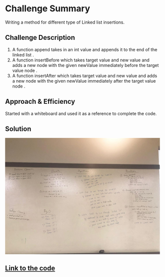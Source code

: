# Challenge Summary
Writing a method for different type of Linked list insertions.

## Challenge Description
1. A function append takes in an int value and appends it to the end of the linked list . <br/>
2. A function insertBefore which takes target value and new value and adds a new node with the given newValue immediately before the target value node . <br/>
3. A function insertAfter which takes target value and new value and adds a new node with 
the given newValue immediately after the target value node . <br/> 

## Approach & Efficiency
Started with a whiteboard and used it as a reference to complete the code.

## Solution
![Whiteboard](https://github.com/kushshrestha01/data-structures-and-algorithms/blob/master/assets/linked_list.jpeg) <br/>

## [Link to the code](https://github.com/kushshrestha01/data-structures-and-algorithms/blob/master/401-code-challenges/src/main/java/linkedList/LinkedList.java)
